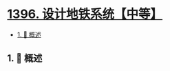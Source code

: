 # [1396. 设计地铁系统【中等】](https://github.com/tnotesjs/TNotes.leetcode/tree/main/notes/1396.%20%E8%AE%BE%E8%AE%A1%E5%9C%B0%E9%93%81%E7%B3%BB%E7%BB%9F%E3%80%90%E4%B8%AD%E7%AD%89%E3%80%91)

<!-- region:toc -->

- [1. 📝 概述](#1--概述)

<!-- endregion:toc -->

## 1. 📝 概述
